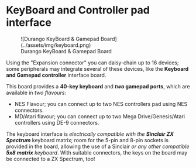 # KeyBoard and Controller pad interface

<figure markdown>
![Durango KeyBoard & Gamepad Board](../assets/img/keyboard.png)
<figcaption>Durango KeyBoard & Gamepad Board</figcaption>
</figure>

Using the "Expansion connector" you can daisy-chain up to 16 devices; some peripherals may integrate several of these devices, like the **Keyboard and Gamepad controller** interface board.

This board provides a **40-key keyboard** and **_two_ gamepad ports**, which are available in _two flavours_:

* NES Flavour; you can connect up to two NES controllers pad using NES connectors.
* MD/Atari flavour; you can connect up to two Mega Drive/Genesis/Atari controllers using DE-9 connectors.

The keyboard interface is _electrically compatible with the **Sinclair ZX Spectrum**_ keyboard matrix; room for the 5-pin and 8-pin sockets is provided in the board, allowing the use of a Sinclair _or any other compatible **5x8 matrix** keyboard_. With suitable connectors, the keys on the board may be connected to a ZX Spectrum, too!
